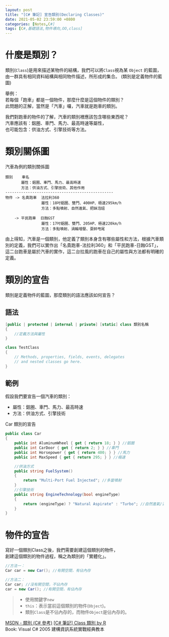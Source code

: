 ```yaml
---
layout: post
title: "[C# 筆記] 宣告類別(Declaring Classes)"
date: 2021-05-02 23:59:00 +0800
categories: [Notes,C#]
tags: [C#,基礎語法,物件導向,OO,class]
---
```


# 什麼是類別？

類別(`Class`)是用來描述某物件的結構，我們可以將`Class`視為某 `Object` 的藍圖，由一群具有相同資料結構與相同物件描述，所形成的集合。
(類別是定義物件的藍圖)      

舉例：      
若每個「跑車」都是一個物件，那麼什麼是這個物件的類別？      
此問題的正解，當然是「汽車」囉，汽車就是跑車的類別。        

我們對跑車的物件的了解，汽車的類別裡應該包含哪些東西呢？        
汽車應該有：鋁圈、車門、馬力、最高時速等屬性，      
也可能包含：供油方式、引擎技術等方法。      


# 類別關係圖

汽車為例的類別關係圖

```
類別    車名
       屬性：鋁圈、車門、馬力、最高時速
       方法：供油方式、引擎技術、其他作用
------------------------------------------------
物件 -> 名貴跑車  法拉利360
                屬性：18吋鋁圈、雙門、400HP、極速295km/h
                方法：多點噴射、自然進氣、把妹泡妞

    -> 平民跑車  日蝕GST
                屬性：17吋鋁圈、雙門、205HP、極速220km/h
                方法：多點噴射、渦輪增壓、耍帥甩尾
```

由上得知，汽車是一個類別，他定義了類別本身含有哪些屬性和方法，根據汽車類別的定義，我們可以實作出「名貴跑車-法拉利360」和「平民跑車-日蝕GST」，這二台跑車是屬於汽車的實作，這二台拉風的跑車在自己的屬性與方法都有明確的定義。        

# 類別的宣告

類別是定義物件的藍圖，那麼類別的語法應該如何宣告？

## 語法

```c#
[public | protected | internal | private] [static] class 類別名稱
{
    //定義方法與屬性
}
```

```c#
class TestClass
{
    // Methods, properties, fields, events, delegates
    // and nested classes go here.
}
```

## 範例

假設我們要宣告一個汽車的類別：      
- 屬性：鋁圈、車門、馬力、最高時速
- 方法：供油方式、引擎技術

Car 類別的宣告

```c#
public class Car
{
    public int AluminumWheel { get { return 18; } } //鋁圈
    public int CarDoor { get { return 2; } } //車門
    public int Horsepower { get { return 400; } } //馬力
    public int MaxSpeed { get { return 295; } } //極速

    //供油方式
    public string FuelSystem()
    {
        return "Multi-Port Fuel Injected"; //多當噴射
    }
    //引擎技術
    public string EngineTechnology(bool engineType)
    {
        return (engineType) ? "Natural Aspirate" : "Turbo"; //自然進氣/渦輪增壓
    }
}
```

# 物件的宣告

寫好一個類別Class之後，我們需要創建這個類別的物件，     
創建這個類別的物件過程，稱之為類別的「實體化」。

```c#
//方法一：
Car car = new Car(); //有開空間，有佔內存

//方法二：
Car car; //沒有開空間，不佔內存
car = new Car(); //有開空間，有佔內存
```

> - 使用關鍵字`new`
> - `this`：表示當前這個類別的物件(`Object`)。
> - 類別`Class`是不佔內存的，而物件`Object`是佔內存的。


[MSDN -  類別 (C# 參考)](https://learn.microsoft.com/zh-tw/dotnet/csharp/language-reference/keywords/class)
[[C# 筆記] Class 類別  by R](https://riivalin.github.io/posts/2011/01/class/)       
Book: Visual C# 2005 建構資訊系統實戰經典教本    